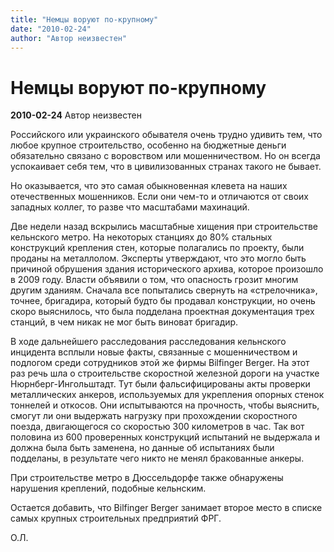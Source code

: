 ```yaml
---
title: "Немцы воруют по-крупному"
date: "2010-02-24"
author: "Автор неизвестен"
---
```


# Немцы воруют по-крупному

**2010-02-24** Автор неизвестен

Российского или украинского обывателя очень трудно удивить тем, что любое крупное строительство, особенно на бюджетные деньги обязательно связано с воровством или мошенничеством. Но он всегда успокаивает себя тем, что в цивилизованных странах такого не бывает.

Но оказывается, что это самая обыкновенная клевета на наших отечественных мошенников. Если они чем-то и отличаются от своих западных коллег, то разве что масштабами махинаций.

Две недели назад вскрылись масштабные хищения при строительстве кельнского метро. На некоторых станциях до 80% стальных конструкций крепления стен, которые полагались по проекту, были проданы на металлолом. Эксперты утверждают, что это могло быть причиной обрушения здания исторического архива, которое произошло в 2009 году. Власти объявили о том, что опасность грозит многим другим зданиям. Сначала все попытались свернуть на «стрелочника», точнее, бригадира, который будто бы продавал конструкции, но очень скоро выяснилось, что была подделана проектная документация трех станций, в чем никак не мог быть виноват бригадир.

В ходе дальнейшего расследования расследования кельнского инцидента всплыли новые факты, связанные с мошенничеством и подлогом среди сотрудников этой же фирмы Bilfinger Berger. На этот раз речь шла о строительстве скоростной железной дороги на участке Нюрнберг-Ингольштадт. Тут были фальсифицированы акты проверки металлических анкеров, используемых для укрепления опорных стенок тоннелей и откосов. Они испытываются на прочность, чтобы выяснить, смогут ли они выдержать нагрузку при прохождении скоростного поезда, двигающегося со скоростью 300 километров в час. Так вот половина из 600 проверенных конструкций испытаний не выдержала и должна была быть заменена, но данные об испытаниях были подделаны, в результате чего никто не менял бракованные анкеры.

При строительстве метро в Дюссельдорфе также обнаружены нарушения креплений, подобные кельнским.

Остается добавить, что Bilfinger Berger занимает второе место в списке самых крупных строительных предприятий ФРГ.

О.Л.